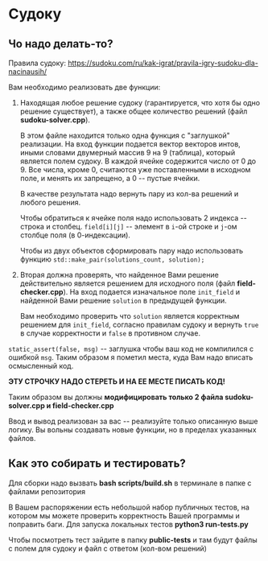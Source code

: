 # Судоку

## Чо надо делать-то?

Правила судоку: https://sudoku.com/ru/kak-igrat/pravila-igry-sudoku-dla-nacinausih/

Вам необходимо реализовать две функции: 
1) Находящая любое решение судоку (гарантируется, что хотя бы одно 
   решение существует), а также общее количество решений 
   (файл **sudoku-solver.cpp**). 
    
    В этом файле находится только одна функция с "заглушкой" 
   реализации. На вход функции подается вектор векторов интов,
   иными словами двумерный массив 9 на 9 (таблица), который является 
   полем судоку. В каждой ячейке содержится число от 0 до 9. 
   Все числа, кроме 0, считаются уже поставленными в исходном поле, 
   и менять их запрещено, а 0 -- пустые ячейки.
    
    В качестве результата надо вернуть пару из кол-ва решений и любого решения.
   
    Чтобы обратиться к ячейке поля надо использовать 2 индекса -- строка и столбец.
   ```field[i][j]``` -- элемент в ```i```-ой строке и ```j```-ом столбце поля
   (в 0-индексации).
   
    Чтобы из двух объектов сформировать пару надо использовать функцию ```std::make_pair(solutions_count, solution);```
2) Вторая должна проверять, что найденное Вами решение действительно является решением для исходного поля (файл **field-checker.cpp**).
    На вход подается изначальное поле ```init_field``` и найденной Вами решение ```solution``` в предыдущей функции.
   
    Вам необходимо проверить что ```solution``` является корректным решением для ```init_field```, согласно правилам судоку и вернуть 
   ```true``` в случае корректности и ```false``` в противном случае.

```static_assert(false, msg)``` -- заглушка чтобы ваш код не компилился с ошибкой ```msg```. 
Таким образом я пометил места, куда Вам надо вписать осмысленный код.

**ЭТУ СТРОЧКУ НАДО СТЕРЕТЬ И НА ЕЕ МЕСТЕ ПИСАТЬ КОД!**

Таким образом вы должны **модифицировать только 2 файла sudoku-solver.cpp и field-checker.cpp**

Ввод и вывод реализован за вас -- реализуйте только описанную выше логику. Вы вольны создавать новые функции, но в пределах указанных файлов.

## Как это собирать и тестировать?

Для сборки надо вызвать **bash scripts/build.sh** в терминале в папке с файлами репозитория

В Вашем распоряжении есть небольшой набор публичных тестов, на котором мы можете проверить корректность Вашей программы и поправить баги.
Для запуска локальных тестов **python3 run-tests.py**

Чтобы посмотреть тест зайдите в папку **public-tests** и там будут файлы с полем для судоку и файл с ответом (кол-вом решений)
